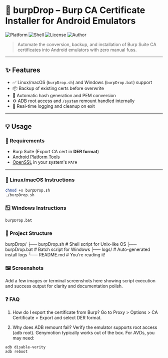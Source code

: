 # 🔐 burpDrop – Burp CA Certificate Installer for Android Emulators

![Platform](https://img.shields.io/badge/Platform-Android%20Emulators-blue)
![Shell](https://img.shields.io/badge/Shell-.sh%20%26%20.bat-green)
![License](https://img.shields.io/badge/License-MIT-yellow)
![Author](https://img.shields.io/badge/Author-Gashaw%20Kidanu-orange)

> Automate the conversion, backup, and installation of Burp Suite CA certificates into Android emulators with zero manual fuss.

---

## ✨ Features

- ✅ Linux/macOS (`burpDrop.sh`) and Windows (`burpDrop.bat`) support  
- 📦 Backup of existing certs before overwrite  
- 🧩 Automatic hash generation and PEM conversion  
- ⚙️ ADB root access and `/system` remount handled internally  
- 📜 Real-time logging and cleanup on exit

---

## 💡 Usage

### 🔧 Requirements
- Burp Suite (Export CA cert in **DER format**)  
- [Android Platform Tools](https://developer.android.com/studio/releases/platform-tools)  
- [OpenSSL](https://www.openssl.org/) in your system's `PATH`

---

### 🐧 Linux/macOS Instructions

```bash
chmod +x burpDrop.sh
./burpDrop.sh
```

### 🪟 Windows Instructions
```bat
burpDrop.bat

```

### 📁 Project Structure

burpDrop/
├── burpDrop.sh           # Shell script for Unix-like OS
├── burpDrop.bat          # Batch script for Windows
├── logs/                 # Auto-generated install logs
└── README.md             # You're reading it!
### 🖼️ Screenshots
Add a few images or terminal screenshots here showing script execution and success output for clarity and documentation polish.

### ❓ FAQ
1. How do I export the certificate from Burp? Go to Proxy > Options > CA Certificate > Export and select DER format.

2. Why does ADB remount fail? Verify the emulator supports root access (adb root). Genymotion typically works out of the box. For AVDs, you may need:

```bash
adb disable-verity
adb reboot
```
